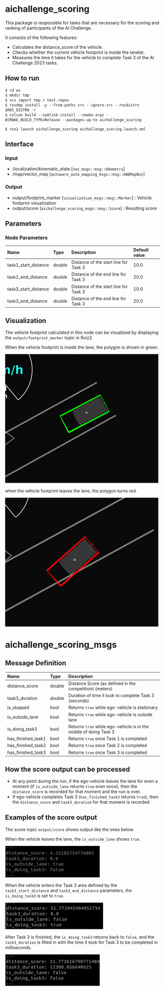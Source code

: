 # aichallenge_scoring

This package is responsible for tasks that are necessary for the scoring and ranking of participants of the AI Challenge.

It consists of the following features:

- Calculates the distance_score of the vehicle.
- Checks whether the current vehicle footprint is inside the lanelet.
- Measures the time it takes for the vehicle to complete Task 3 of the AI Challenge 2023 tasks.

## How to run

```
$ cd ws
$ mkdir tmp
$ vcs import tmp < test.repos
$ rosdep install -y --from-paths src --ignore-src --rosdistro $ROS_DISTRO -r
$ colcon build --symlink-install --cmake-args -DCMAKE_BUILD_TYPE=Release --packages-up-to aichallenge_scoring
```

```
$ ros2 launch aichallenge_scoring aichallenge_scoring.launch.xml
```

## Interface

### Input

- /localization/kinematic_state [`nav_msgs::msg::Odometry`]
- /map/vector_map [`autoware_auto_mapping_msgs::msg::HADMapBin`]

### Output

- output/footprint_marker [`visualization_msgs::msg::Marker`] : Vehicle footprint visualization
- output/score [`aichallenge_scoring_msgs::msg::Score`] : Resulting score

## Parameters

### Node Parameters

| Name                  | Type   | Description                           | Default value |
| :-------------------- | :----- | :------------------------------------ | :------------ |
| task1_start_distance  | double | Distance of the start line for Task 3 | 10.0          |
| task1_end_distance    | double | Distance of the end line for Task 3   | 20.0          |
| task3_start_distance  | double | Distance of the start line for Task 3 | 10.0          |
| task3_end_distance    | double | Distance of the end line for Task 3   | 20.0          |

## Visualization

The vehicle footprint calculated in this node can be visualized by displaying the `output/footprint_marker` topic in Rviz2.

When the vehicle footprint is inside the lane, the polygon is shown in green.

![footprint_in_lane](./media/footprint_in_lane.png)

when the vehicle footprint leaves the lane, the polygon turns red.

![footprint_out_lane](./media/footprint_out_lane.png)

# aichallenge_scoring_msgs

## Message Definition

| Name                  | Type   | Description |
| :-------------------- | :----- | :------------- |
| distance_score | double | Distance Score (as defined in the competition) (meters) |
| task3_duration    | double | Duration of time it took to complete Task 3 (seconds) |
| is_stopped | bool | Returns `true` while ego-vehicle is stationary |
| is_outside_lane | bool | Returns `true` while ego-vehicle is outside lane|
| is_doing_task3 | bool | Returns `true` while ego-vehicle is in the middle of doing Task 3|
| has_finished_task1 | bool | Returns `true` once Task 1 is completed |
| has_finished_task2 | bool | Returns `true` once Task 2 is completed |
| has_finished_task3 | bool | Returns `true` once Task 3 is completed |

## How the score output can be processed

- At any point during the run, if the ego-vehicle leaves the lane for even a moment (if `is_outside_lane` returns `true` even once), then the `distance_score` is recorded for that moment and the run is over.
- If ego-vehicle completes Task 3 (`has_finished_task3` returns `true`), then the `distance_score` and `task3_duration` for that moment is recorded.


## Examples of the score output

The score topic `output/score` shows output like the ones below.

When the vehicle leaves the lane, the `is_outside_lane` shows `true`.

![output_1](./media/output_1.png)


When the vehicle enters the Task 3 area defined by the `task3_start_distance` and `task3_end_distance` parameters, the `is_doing_task3` is set to `true`.

![output_2](./media/output_2.png)

After Task 3 is finished, the `is_doing_task3` returns back to `false`, and the `task3_duration` is filled in with the time it took for Task 3 to be completed in milliseconds.

![output_3](./media/output_3.png)
